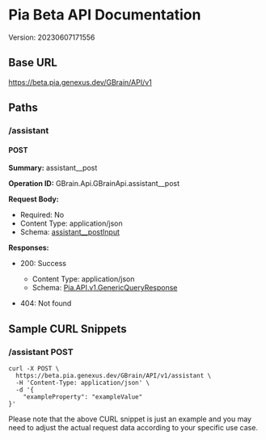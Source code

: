 # Pia Beta API Documentation

Version: 20230607171556

## Base URL

https://beta.pia.genexus.dev/GBrain/API/v1

## Paths

### /assistant

#### POST

**Summary:** assistant__post

**Operation ID:** GBrain.Api.GBrainApi.assistant__post

**Request Body:**

- Required: No
- Content Type: application/json
- Schema: [assistant__postInput](#components/schemas/assistant__postInput)

**Responses:**

- 200: Success
  - Content Type: application/json
  - Schema: [Pia.API.v1.GenericQueryResponse](#components/schemas/Pia.API.v1.GenericQueryResponse)

- 404: Not found

## Sample CURL Snippets

### /assistant POST

```shell
curl -X POST \
  https://beta.pia.genexus.dev/GBrain/API/v1/assistant \
  -H 'Content-Type: application/json' \
  -d '{
    "exampleProperty": "exampleValue"
}'
```

Please note that the above CURL snippet is just an example and you may need to adjust the actual request data according to your specific use case.
